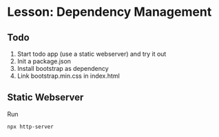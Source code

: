 # Lesson: Dependency Management
## Todo
1. Start todo app (use a static webserver) and try it out
1. Init a package.json
1. Install bootstrap as dependency
1. Link bootstrap.min.css in index.html

## Static Webserver
Run
```
npx http-server
```
